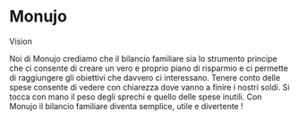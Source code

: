 Monujo
======
Vision

Noi di Monujo crediamo che il bilancio familiare sia lo strumento principe che ci consente di creare un vero e proprio piano di risparmio e ci permette di raggiungere gli obiettivi che davvero ci interessano. Tenere conto delle spese consente di vedere con chiarezza dove vanno a finire i nostri soldi. Si tocca con mano il peso degli sprechi e quello delle spese inutili. 
Con Monujo il bilancio familiare diventa semplice, utile e divertente !
